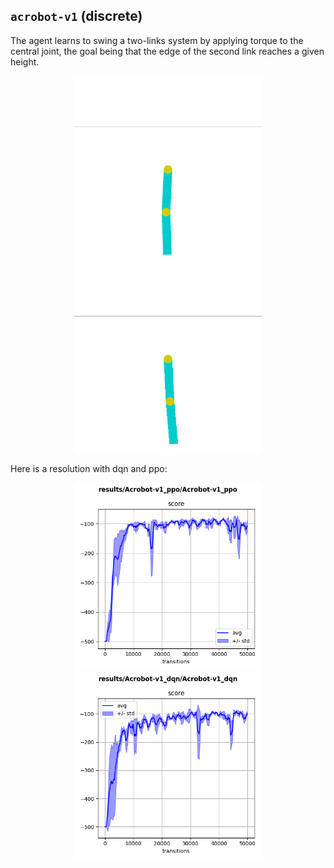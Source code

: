 ## `acrobot-v1` (discrete)

The agent learns to swing a two-links system by applying torque to the central joint, the goal being that the edge of the second link reaches a given height.

<p align="center">
  <img width="300" alt="" src="bad.gif">
  <img width="300" alt="" src="good.gif">
</p>

Here is a resolution with dqn and ppo:

<p align="center">
  <img width="300" alt="" src="ppo.png">
  <img width="300" alt="" src="dqn.png">
</p>
